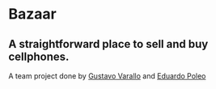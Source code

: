 # Bazaar

## A straightforward place to sell and buy cellphones.

A team project done by [Gustavo Varallo](www.varallo.me) and [Eduardo Poleo](#)